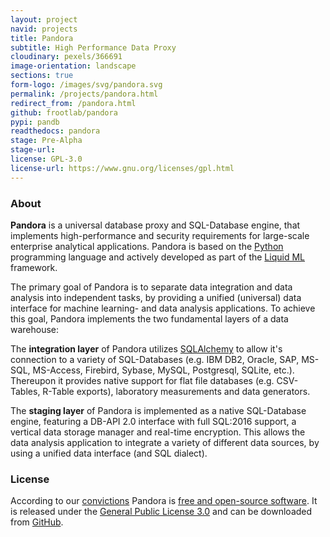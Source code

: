 ```yaml
---
layout: project
navid: projects
title: Pandora
subtitle: High Performance Data Proxy
cloudinary: pexels/366691
image-orientation: landscape
sections: true
form-logo: /images/svg/pandora.svg
permalink: /projects/pandora.html
redirect_from: /pandora.html
github: frootlab/pandora
pypi: pandb
readthedocs: pandora
stage: Pre-Alpha
stage-url:
license: GPL-3.0
license-url: https://www.gnu.org/licenses/gpl.html
---
```


### About
**Pandora** is a universal database proxy and SQL-Database engine, that
implements high-performance and security requirements for large-scale enterprise
analytical applications. Pandora is based on the
[Python](https://www.python.org/) programming language and actively developed as
part of the [Liquid ML](https://github.com/orgs/frootlab/projects) framework.

The primary goal of Pandora is to separate data integration and data analysis
into independent tasks, by providing a unified (universal) data interface for
machine learning- and data analysis applications. To achieve this goal, Pandora
implements the two fundamental layers of a data warehouse:

The **integration layer** of Pandora utilizes
[SQLAlchemy](https://www.sqlalchemy.org) to allow it\'s connection to a variety
of SQL-Databases (e.g. IBM DB2, Oracle, SAP, MS-SQL, MS-Access, Firebird,
Sybase, MySQL, Postgresql, SQLite, etc.). Thereupon it provides native support
for flat file databases (e.g. CSV-Tables, R-Table exports), laboratory
measurements and data generators.

The **staging layer** of Pandora is implemented as a native SQL-Database engine,
featuring a DB-API 2.0 interface with full SQL:2016 support, a vertical data
storage manager and real-time encryption. This allows the data analysis
application to integrate a variety of different data sources, by using a unified
data interface (and SQL dialect).

### License
According to our [convictions](/corporate/2019/03/19/welcome-at-frootlab.html)
Pandora is [free and open-source
software](https://en.wikipedia.org/wiki/Free_and_open-source_software). It is
released under the [General Public License
3.0](https://www.gnu.org/licenses/gpl-3.0.html) and can be downloaded from
[GitHub](https://github.com/frootlab/pandora).
